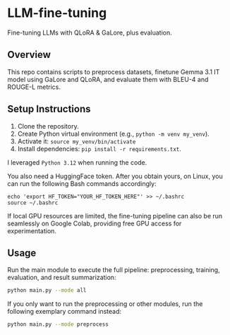 # LLM-fine-tuning
Fine-tuning LLMs with QLoRA &amp; GaLore, plus evaluation.

## Overview
This repo contains scripts to preprocess datasets, finetune Gemma 3.1 IT model using GaLore and QLoRA, and evaluate them with BLEU-4 and ROUGE-L metrics.

## Setup Instructions
1. Clone the repository.
2. Create Python virtual environment (e.g., `python -m venv my_venv`).
3. Activate it: `source my_venv/bin/activate`
4. Install dependencies: `pip install -r requirements.txt`.

I leveraged `Python 3.12` when running the code.

You also need a HuggingFace token. After you obtain yours, on Linux, you can run the following Bash commands accordingly:

```
echo 'export HF_TOKEN="YOUR_HF_TOKEN_HERE"' >> ~/.bashrc
source ~/.bashrc
```

If local GPU resources are limited, the fine-tuning pipeline can also be run seamlessly on Google Colab, providing free GPU access for experimentation.

## Usage

Run the main module to execute the full pipeline: preprocessing, training, evaluation, and result summarization:

```bash
python main.py --mode all
```

If you only want to run the preprocessing or other modules, run the following exemplary command instead:

```bash
python main.py --mode preprocess
```

